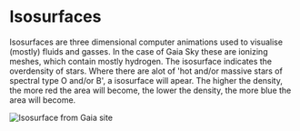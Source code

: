 # Isosurfaces

Isosurfaces are three dimensional computer animations used to visualise (mostly) fluids and gasses. 
In the case of Gaia Sky these are ionizing meshes, which contain mostly hydrogen. The isosurface indicates the overdensity of stars.
Where there are alot of 'hot and/or massive stars of spectral type O and/or B', a isosurface will apear. The higher the density, the more red the area will become, the lower the density, the more blue the area will become.


![Isosurface from Gaia site](http://gaia.ari.uni-heidelberg.de/gaiasky/files/screenshots/dr2/20180420_screenshot_00000.png)
